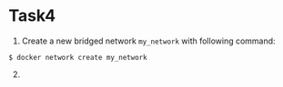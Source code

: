 # Task4
1.  Create a new bridged network `my_network` with following command:
```console
$ docker network create my_network
```
2.  
